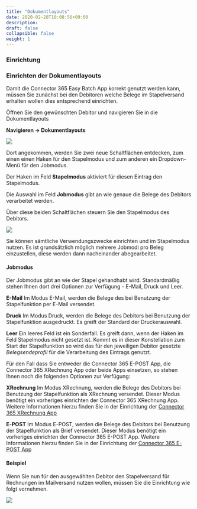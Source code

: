 ```yaml
---
title: "Dokumentlayouts"
date: 2020-02-28T10:08:56+09:00
description: 
draft: false
collapsible: false
weight: 1
---
```

### Einrichtung

### Einrichten der Dokumentlayouts

Damit die Connector 365 Easy Batch App korrekt genutzt werden kann, müssen Sie zunächst bei den Debitoren welche Belege im Stapelversand erhalten wollen dies entsprechend einrichten.

Öffnen Sie den gewünschten Debitor und navigieren Sie in die Dokumentlayouts

**Navigieren -> Dokumentlayouts**

![](images/apps/easynavigatede.PNG)

Dort angekommen, werden Sie zwei neue Schaltflächen entdecken, zum einen einen Haken für den Stapelmodus und zum anderen ein Dropdown-Menü für den Jobmodus.

Der Haken im Feld **Stapelmodus** aktiviert für diesen Eintrag den Stapelmodus.

Die Auswahl im Feld **Jobmodus** gibt an wie genaue die Belege des Debitors verarbeitet werden.

Über diese beiden Schaltflächen steuern Sie den Stapelmodus des Debitors.

![](images/apps/easylayoutde.PNG)

Sie können sämtliche Verwendungszwecke einrichten und im Stapelmodus nutzen. Es ist grundsätzlich möglich mehrere Jobmodi pro Beleg einzustellen, diese werden dann nacheinander abegearbeitet.

#### Jobmodus
Der Jobmodus gibt an wie der Stapel gehandhabt wird. Standardmäßig stehen Ihnen dort drei Optionen zur Verfügung - E-Mail, Druck und Leer.

**E-Mail**
Im Modus E-Mail, werden die Belege des bei Benutzung der Stapelfunktion per E-Mail versendet.

**Druck**
Im Modus Druck, werden die Belege des Debitors bei Benutzung der Stapelfunktion ausgedruckt. Es greift der Standard der Druckerauswahl.

**Leer**
Ein leeres Feld ist ein Sonderfall. Es greift dann, wenn der Haken im Feld Stapelmodus nicht gesetzt ist. Kommt es in dieser Konstellation zum Start der Stapelfunktion so wird das für den jeweiligen Debitor gesetzte *Belegsendeprofil* für die Verarbeitung des Eintrags genutzt. 

Für den Fall dass Sie entweder die Connector 365 E-POST App, die Connector 365 XRechnung App oder beide Apps einsetzen, so stehen Ihnen noch die folgenden Optionen zur Verfügung:

**XRechnung**
Im Modus XRechnung, werden die Belege des Debitors bei Benutzung der Stapelfunktion als XRechnung versendet. Dieser Modus benötigt ein vorheriges einrichten der Connector 365 XRechnung App. Weitere Informationen hierzu finden Sie in der Einrichtung der [Connector 365 XRechnung App](/de-de/apps/xrechnung/first-steps/setup/)

**E-POST**
Im Modus E-POST, werden die Belege des Debitors bei Benutzung der Stapelfunktion als Brief versendet. Dieser Modus benötigt ein vorheriges einrichten der Connector 365 E-POST App. Weitere Informationen hierzu finden Sie in der Einrichtung der [Connector 365 E-POST App](/de-de/apps/e-post/first-steps/setup/)

#### Beispiel

Wenn Sie nun für den ausgewählten Debitor den Stapelversand für Rechnungen im Mailversand nutzen wollen, müssen Sie die Einrichtung wie folgt vornehmen.

![](images/apps/easyexamplede.PNG)






